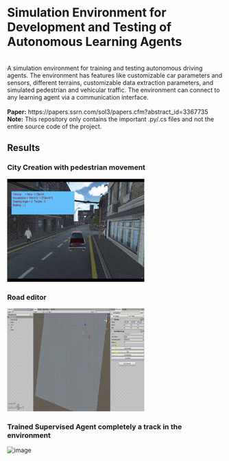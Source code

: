 # Simulation Environment for Development and Testing of Autonomous Learning Agents
<br>
A simulation environment for training and testing autonomous driving agents. The environment has features like customizable car parameters and sensors, different terrains, customizable data extraction parameters, and simulated pedestrian and vehicular traffic. The environment can connect to any learning agent via a communication interface.
<br>
<br>
<b>Paper:</b> https://papers.ssrn.com/sol3/papers.cfm?abstract_id=3367735
<br>
<b>Note:</b> This repository only contains the important .py/.cs files and not the entire source code of the project. 

## Results 

### City Creation with pedestrian movement 
![image](https://github.com/karanjoisher/vehicle_agent_simulation_environment/blob/main/Results/Pedestrian%20Movement%20in%20Town.gif)

### Road editor 
![image](https://github.com/karanjoisher/vehicle_agent_simulation_environment/blob/main/Results/RoadEditor.gif)

### Trained Supervised Agent completely a track in the environment 

![image](https://github.com/karanjoisher/vehicle_agent_simulation_environment/blob/main/Results/Supervised%20Agent%20with%20Positioning.gif)